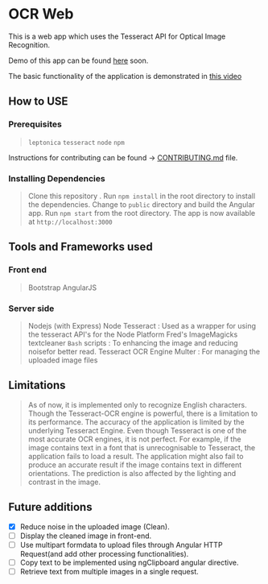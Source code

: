 # OCR Web
This is a web app which uses the Tesseract API for Optical Image Recognition.

Demo of this app can be found [here](https://ocrweb.herokuapp.com) soon.

The basic functionality of the application is demonstrated in [this video]()

## How to USE
### Prerequisites
> `leptonica`
> `tesseract`
> `node`
> `npm`

Instructions for contributing can be found -> [CONTRIBUTING.md]() file.
### Installing Dependencies
> Clone this repository .
> Run `npm install` in the root directory to install the dependencies.
> Change to `public` directory and build the Angular app.
> Run `npm start` from the root directory.
> The app is now available at `http://localhost:3000`

## Tools and Frameworks used
### Front end
> Bootstrap
> AngularJS

### Server side
> Nodejs (with Express)
> Node Tesseract : Used as a wrapper for using the tesseract API's for the Node Platform
> Fred's ImageMagicks textcleaner `Bash` scripts : To enhancing the image and reducing noisefor better read.
> Tesseract OCR Engine
> Multer : For managing the uploaded image files

## Limitations
> As of now, it is implemented only to recognize English characters.
> Though the Tesseract-OCR engine is powerful, there is a limitation to its performance.
The accuracy of the application is limited by the underlying Tesseract Engine.
 Even though Tesseract is one of the most accurate OCR engines, it is not perfect.
 For example, if the image contains text in a font that is unrecognisable to Tesseract,
  the application fails to load a result. The application might also fail to produce an accurate
  result if the image contains text in different orientations. The prediction is also affected by the
  lighting and contrast in the image.

## Future additions
- [x] Reduce noise in the uploaded image (Clean).
- [ ] Display the cleaned image in front-end.
- [ ] Use multipart formdata to upload files through Angular HTTP Request(and add other processing functionalities).
- [ ] Copy text to be implemented using ngClipboard angular directive.
- [ ] Retrieve text from multiple images in a single request.